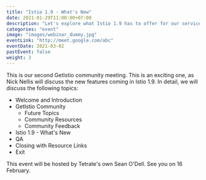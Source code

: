 ```yaml
---
title: "Istio 1.9 - What's New"
date: 2021-01-29T11:00:00+07:00
description: "Let's explore what Istio 1.9 has to offer for our service mesh adventure."
categories: "event"
image: "images/webinar_dummy.jpg"
eventLink: "http://meet.google.com/abc"
eventDate: 2021-03-02
pastEvent: false
weight: 3
---
```


This is our second GetIstio community meeting. This is an exciting one, as Nick Nellis will discuss the new features coming in Istio 1.9. In detail, we will discuss the following topics:

- Welcome and Introduction
- GetIstio Community
  - Future Topics
  - Community Resources
  - Community Feedback
- Istio 1.9 - What's New
- QA
- Closing with Resource Links
- Exit

This event will be hosted by Tetrate's own Sean O'Dell. See you on 16 February.